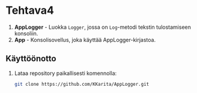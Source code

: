 # Tehtava4

1. **AppLogger** - Luokka `Logger`, jossa on `Log`-metodi tekstin tulostamiseen konsoliin.
2. **App** - Konsolisovellus, joka käyttää AppLogger-kirjastoa.

## Käyttöönotto

1. Lataa repository paikallisesti komennolla:

   ```bash
   git clone https://github.com/KKarita/AppLogger.git

